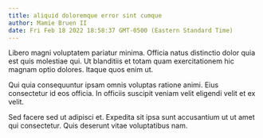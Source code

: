 ```yaml
---
title: aliquid doloremque error sint cumque
author: Mamie Bruen II
date: Fri Feb 18 2022 18:58:37 GMT-0500 (Eastern Standard Time)
---
```

Libero magni voluptatem pariatur minima. Officia natus distinctio dolor quia est quis molestiae qui. Ut blanditiis et totam quam exercitationem hic magnam optio dolores. Itaque quos enim ut.

 Qui quia consequuntur ipsam omnis voluptas ratione animi. Eius consectetur id eos officia. In officiis suscipit veniam velit eligendi velit et ex velit.

 Sed facere sed ut adipisci et. Expedita sit ipsa sunt accusantium ut ut amet qui consectetur. Quis deserunt vitae voluptatibus nam.